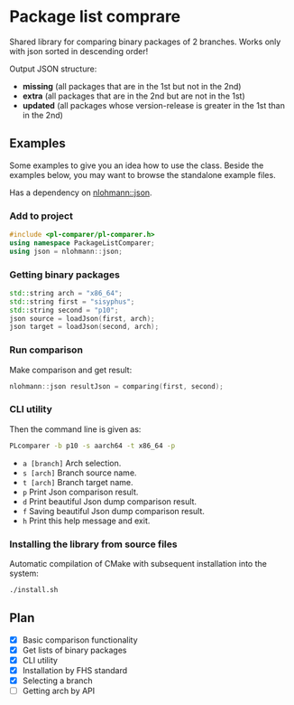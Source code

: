 # Package list comprare
Shared library for comparing binary packages of 2 branches. 
Works only with json sorted in descending order!

Output JSON structure:
- **missing** (all packages that are in the 1st but not in the 2nd)
- **extra** (all packages that are in the 2nd but are not in the 1st)
- **updated** (all packages whose version-release is greater in the 1st than in the 2nd)

## Examples
Some examples to give you an idea how to use the class. Beside the examples below, you may want to browse the standalone example files. 

Has a dependency on [nlohmann::json](https://github.com/nlohmann/json).

### Add to project
```cpp
#include <pl-comparer/pl-comparer.h>
using namespace PackageListComparer;
using json = nlohmann::json;
```

### Getting binary packages

```cpp
std::string arch = "x86_64";
std::string first = "sisyphus";
std::string second = "p10";
json source = loadJson(first, arch);
json target = loadJson(second, arch);
```

### Run comparison
Make comparison and get result:
```cpp
nlohmann::json resultJson = comparing(first, second);
```

### CLI utility
Then the command line is given as:
```bash
PLcomparer -b p10 -s aarch64 -t x86_64 -p
```

- `a [branch]` Arch selection.
- `s [arch]` Branch source name.
- `t [arch]` Branch target name.
- `p` Print Json comparison result.
- `d` Print beautiful Json dump comparison result.
- `f` Saving beautiful Json dump comparison result.
- `h` Print this help message and exit.


### Installing the library from source files
Automatic compilation of CMake with subsequent installation into the system:
```bash
./install.sh
```

## Plan
- [X] Basic comparison functionality
- [X] Get lists of binary packages
- [X] CLI utility
- [X] Installation by FHS standard
- [X] Selecting a branch
- [ ] Getting arch by API